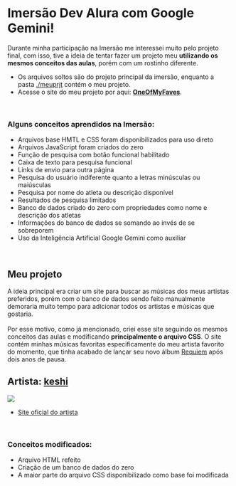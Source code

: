 # Imersão Dev Alura com Google Gemini!

Durante minha participação na Imersão me interessei muito pelo projeto final, com isso, tive a ideia de tentar fazer um projeto meu **utilizando os mesmos conceitos das aulas**, porém com um rostinho diferente.

- Os arquivos soltos são do projeto principal da imersão, enquanto a pasta [./meuprjt](https://github.com/iasmynlp18/Imersao-Dev-Com-Google-Gemini-E-Alura/tree/main/meuprjt) contém o meu projeto.
- Acesse o site do meu projeto por aqui: [**OneOfMyFaves**](https://one-of-my-faves.vercel.app/).<br>
<br>


### Alguns conceitos aprendidos na Imersão:
- Arquivos base HMTL e CSS foram disponibilizados para uso direto
- Arquivos JavaScript foram criados do zero
- Função de pesquisa com botão funcional habilitado
- Caixa de texto para pesquisa funcional
- Links de envio para outra página
- Pesquisa do usuário indiferente quanto a letras minúsculas ou maiúsculas
- Pesquisa por nome do atleta ou descrição disponível
- Resultados de pesquisa limitados
- Banco de dados criado do zero com propriedades como nome e descrição dos atletas
- Informações do banco de dados se somando ao invés de se sobreporem
- Uso da Inteligência Artificial Google Gemini como auxiliar 

 <br> 
 
## Meu projeto

A ideia principal era criar um site para buscar as músicas dos meus artistas preferidos, porém com o banco de dados sendo feito manualmente demoraria muito tempo para adicionar todos os artistas e músicas que gostaria.
<br><br>Por esse motivo, como já mencionado, criei esse site seguindo os mesmos conceitos das aulas e modificando **principalmente o arquivo CSS**. O site contém minhas músicas favoritas especificamente do meu artista favorito do momento, que tinha acabado de lançar seu novo álbum [Requiem](https://open.spotify.com/intl-pt/album/5DfKDonIvNlxlzA4ORIOFm?si=Txq54xCVTtWJJkteUBz0jw) após dois anos de pausa.<br>

## Artista:  [keshi](https://en.wikipedia.org/wiki/Keshi_(singer))

<img src="https://github.com/user-attachments/assets/fe97310c-c195-43c3-914a-a74f395602c4">

- [Site oficial do artista](https://www.bing.com/ck/a?!&&p=8e37bd676c8d29068defc71e9dba123f542b76e65d3cb9cc3894f866c87c3e51JmltdHM9MTczODI4MTYwMA&ptn=3&ver=2&hsh=4&fclid=38475a80-333e-613b-3d57-4fc0322a60dd&psq=keshi&u=a1aHR0cHM6Ly93d3cua2VzaGltdXNpYy5jb20v&ntb=1)<br>
<br>

### Conceitos modificados: 
- Arquivo HTML refeito
- Criação de um banco de dados do zero
- A maior parte do arquivo CSS disponibilizado como base foi modificada 

<br>
